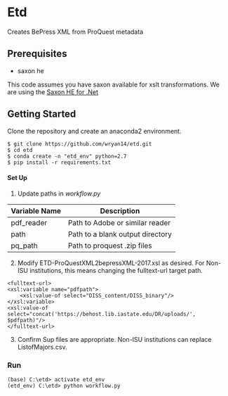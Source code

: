 
Etd
====

Creates BePress XML from ProQuest metadata

Prerequisites
-------------

* saxon he

This code assumes you have saxon available for xslt transformations. We
are using the [Saxon HE for .Net](http://saxon.sourceforge.net/)

Getting Started
----------------

Clone the repository and create an anaconda2 environment.

``` {.sourceCode .console}
$ git clone https://github.com/wryan14/etd.git
$ cd etd
$ conda create -n "etd_env" python=2.7
$ pip install -r requirements.txt
```

#### Set Up

1.  Update paths in *workflow.py*

| Variable Name | Description                      |
|---------------|----------------------------------|
| pdf_reader    | Path to Adobe or similar reader  |
| path          | Path to a blank output directory |
| pq_path       | Path to proquest .zip files      |

2.  Modify ETD-ProQuestXML2bepressXML-2017.xsl as desired. For Non-ISU
    institutions, this means changing the fulltext-url target path.

``` {.sourceCode .xml}
<fulltext-url>
<xsl:variable name="pdfpath">
    <xsl:value-of select="DISS_content/DISS_binary"/>
</xsl:variable>
<xsl:value-of select="concat('https://behost.lib.iastate.edu/DR/uploads/', $pdfpath)"/>
</fulltext-url>
```

3.  Confirm Sup files are appropriate. Non-ISU institutions can replace
    ListofMajors.csv.

### Run

``` {.sourceCode .console}
(base) C:\etd> activate etd_env
(etd_env) C:\etd> python workflow.py
```
